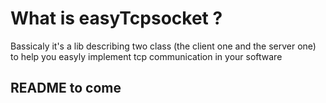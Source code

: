 # What is easyTcpsocket ? #

Bassicaly it's a lib describing two class (the client one and the server one) to help you easyly implement tcp communication in your software


## README to come ##
